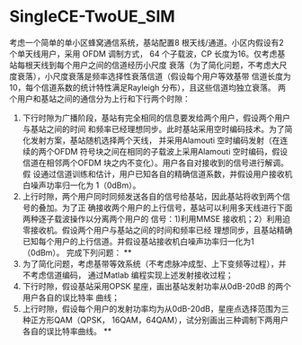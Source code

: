 # SingleCE-TwoUE_SIM
考虑一个简单的单小区蜂窝通信系统，基站配置8 根天线/通道。小区内假设有2 个单天线用户，采用
OFDM 调制方式， 64 个子载波，CP 长度为16。仅考虑基站每根天线到每个用户之间的信道经历小尺度
衰落（为了简化问题，不考虑大尺度衰落），小尺度衰落是频率选择性衰落信道（假设每个用户等效基带
信道长度为10，每个信道系数的统计特性满足Rayleigh 分布），且这些信道均独立衰落。
两个用户和基站之间的通信分为上行和下行两个时隙：
1. 下行时隙为广播阶段，基站有完全相同的信息要发给两个用户，假设两个用户与基站之间的时间
和频率已经理想同步。此时基站采用空时编码技术。为了简化发射方案，基站随机选择两个天线，
并采用Alamouti 空时编码发射（在连续的两个OFDM 符号块之间在相同的子载波上采用Alamouti
空时编码，假设信道在相邻两个OFDM 块之内不变化）。用户各自对接收到的信号进行解调。假
设通过信道训练和估计，用户已知各自的精确信道系数，并假设用户接收机白噪声功率归一化为
1（0dBm）。
2. 上行时隙，两个用户同时同频发送各自的信号给基站，因此基站将收到两个信号的叠加。为了正
确接收两个用户的上行信号，基站可以利用多天线进行下面两种逐子载波操作以分离两个用户的
信号：1)利用MMSE 接收机；2）利用迫零接收机。假设两个用户与基站之间的时间和频率已经
理想同步，且基站精确已知每个用户的上行信道。并假设基站接收机白噪声功率归一化为1
（0dBm）。
完成下列问题：
**
1. 为了简化问题，考虑基带等效系统（不考虑脉冲成型、上下变频等过程），并不考虑信道编码，
通过Matlab 编程实现上述发射接收过程；
2. 下行时隙，假设基站采用OPSK 星座，画出基站发射功率从0dB-20dB 的两个用户各自的误比特率
曲线；
3. 上行时隙，假设每个用户的发射功率均为从0dB-20dB，星座点选择范围为三种正方形QAM（QPSK，
16QAM，64QAM），试分别画出三种调制下两用户各自的误比特率曲线。
**
